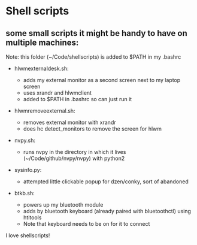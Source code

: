 # Shell scripts 

## some small scripts it might be handy to have on multiple machines:

Note: this folder (~/Code/shellscripts) is added to $PATH in my .bashrc

* hlwmexternaldesk.sh:
    * adds my external monitor as a second screen next to my laptop screen
    * uses xrandr and hlwmclient
    * added to $PATH in .bashrc so can just run it

* hlwmremoveexternal.sh:
    * removes external monitor with xrandr
    * does hc detect_monitors to remove the screen for hlwm

* nvpy.sh:
    * runs nvpy in the directory in which it lives (~/Code/github/nvpy/nvpy) with python2

* sysinfo.py:
    * attempted little clickable popup for dzen/conky, sort of abandoned

* btkb.sh:
    * powers up my bluetooth module
    * adds by bluetooth keyboard (already paired with bluetoothctl) using htitools
    * Note that keyboard needs to be on for it to connect

I love shellscripts!
